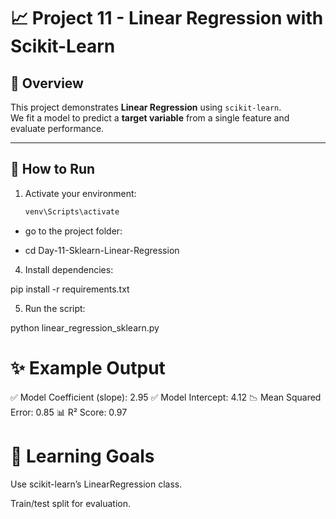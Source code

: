 # 📈 Project 11 - Linear Regression with Scikit-Learn

## 📌 Overview
This project demonstrates **Linear Regression** using `scikit-learn`.  
We fit a model to predict a **target variable** from a single feature and evaluate performance.

---

## 🚀 How to Run
1. Activate your environment:
   ```bash
   venv\Scripts\activate

- go to the project folder:

- cd Day-11-Sklearn-Linear-Regression


4. Install dependencies:

pip install -r requirements.txt


5. Run the script:

python linear_regression_sklearn.py

# ✨ Example Output

✅ Model Coefficient (slope): 2.95
✅ Model Intercept: 4.12
📉 Mean Squared Error: 0.85
📊 R² Score: 0.97


# 🧠 Learning Goals

Use scikit-learn’s LinearRegression class.

Train/test split for evaluation.

 